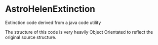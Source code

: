# AstroHelenExtinction
Extinction code derived from a java code utility

The structure of this code is very heavily Object Orientated
to reflect the original source structure.